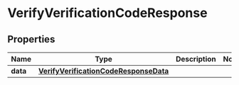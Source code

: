 

# VerifyVerificationCodeResponse

## Properties

Name | Type | Description | Notes
------------ | ------------- | ------------- | -------------
**data** | [**VerifyVerificationCodeResponseData**](VerifyVerificationCodeResponseData.md) |  | 



